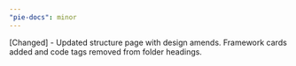 ```yaml
---
"pie-docs": minor
---
```


[Changed] - Updated structure page with design amends. Framework cards added and code tags removed from folder headings.
